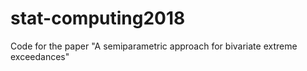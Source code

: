 # stat-computing2018
Code for the paper "A semiparametric approach for bivariate extreme exceedances"
